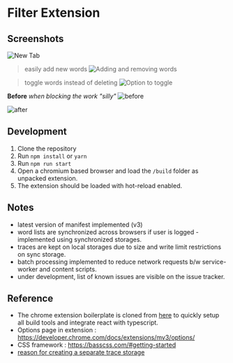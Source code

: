 # Filter Extension

## Screenshots
![New Tab](https://i.imgur.com/Syl2kh7.png)

> easily add new words
> ![Adding and removing words](https://i.imgur.com/18b6gvA.png)

> toggle words instead of deleting
> ![Option to toggle ](https://i.imgur.com/5J8plJ4.png)


**Before**
*when blocking the work "silly"*
![before](https://i.imgur.com/WKRkUXO.png)

![after](https://i.imgur.com/HKWjNVV.png)

## Development
1. Clone the repository
2. Run `npm install` or `yarn`
3. Run `npm run start`
4. Open a chromium based browser and load the `/build` folder as unpacked extension.
5. The extension should be loaded with hot-reload enabled.

## Notes
- latest version of manifest implemented (v3)
- word lists are synchronized across browsers if user is logged - implemented using synchronized storages.
- traces are kept on local storages due to size and write limit restrictions on sync storage.
- batch processing implemented to reduce network requests b/w service-worker and content scripts.
- under development, list of known issues are visible on the issue tracker.

## Reference 
- The chrome extension boilerplate is cloned from [here](https://github.com/lxieyang/chrome-extension-boilerplate-react) to quickly setup all build tools and integrate react with typescript.
- Options page in extension : https://developer.chrome.com/docs/extensions/mv3/options/
- CSS framework : https://basscss.com/#getting-started
- [reason for creating a separate trace storage](https://stackoverflow.com/questions/7700987/performance-of-key-lookup-in-javascript-object)